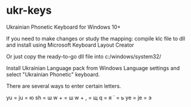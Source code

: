 # ukr-keys
Ukrainian Phonetic Keyboard for Windows 10+

If you need to make changes or study the mapping: compile klc file to dll and install using Microsoft Keyboard Layout Creator

Or just copy the ready-to-go dll file into c:/windows/system32/

Install Ukrainian Language pack from Windows Language settings and select "Ukrainian Phonetic" keyboard.

There are several ways to enter certain letters.

yu = ju = ю
sh = ш
w + <any char> = ш
w + , = щ
q = я
` = ь
ye = je = э
